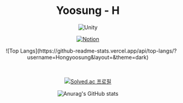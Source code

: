  <div align="center"><sdfdf> 
 
 # Yoosung - H
 ![Unity](https://img.shields.io/badge/unity-%23000000.svg?style=for-the-badge&logo=unity&logoColor=white)
 
 [![Notion](https://img.shields.io/badge/Notion-%23000000.svg?style=for-the-badge&logo=notion&logoColor=white)](https://hyss.notion.site/ad5e63e6f19b42979cfd720c304acbee?v=3d131c1826c741ed8930b6329cd3880a)
 
 <div align="center"><sdfdf> 
 
![Top Langs](https://github-readme-stats.vercel.app/api/top-langs/?username=Hongyoosung&layout=&theme=dark)

 

  [![Solved.ac
프로필](http://mazassumnida.wtf/api/generate_badge?boj={hys8623})](https://solved.ac/{hys8623})
  
![Anurag's GitHub stats](https://github-readme-stats.vercel.app/api?username=Hongyoosung&show_icons=true&theme=dark)


